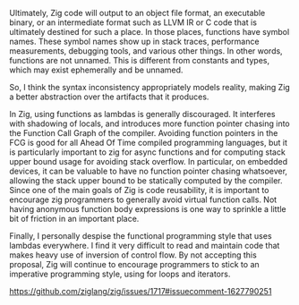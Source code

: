 Ultimately, Zig code will output to an object file format, an executable binary, or an intermediate format such as LLVM IR or C code that is ultimately destined for such a place. In those places, functions have symbol names. These symbol names show up in stack traces, performance measurements, debugging tools, and various other things. In other words, functions are not unnamed. This is different from constants and types, which may exist ephemerally and be unnamed.

So, I think the syntax inconsistency appropriately models reality, making Zig a better abstraction over the artifacts that it produces.

In Zig, using functions as lambdas is generally discouraged. It interferes with shadowing of locals, and introduces more function pointer chasing into the Function Call Graph of the compiler. Avoiding function pointers in the FCG is good for all Ahead Of Time compiled programming languages, but it is particularly important to zig for async functions and for computing stack upper bound usage for avoiding stack overflow. In particular, on embedded devices, it can be valuable to have no function pointer chasing whatsoever, allowing the stack upper bound to be statically computed by the compiler. Since one of the main goals of Zig is code reusability, it is important to encourage zig programmers to generally avoid virtual function calls. Not having anonymous function body expressions is one way to sprinkle a little bit of friction in an important place.

Finally, I personally despise the functional programming style that uses lambdas everywhere. I find it very difficult to read and maintain code that makes heavy use of inversion of control flow. By not accepting this proposal, Zig will continue to encourage programmers to stick to an imperative programming style, using for loops and iterators.

https://github.com/ziglang/zig/issues/1717#issuecomment-1627790251
